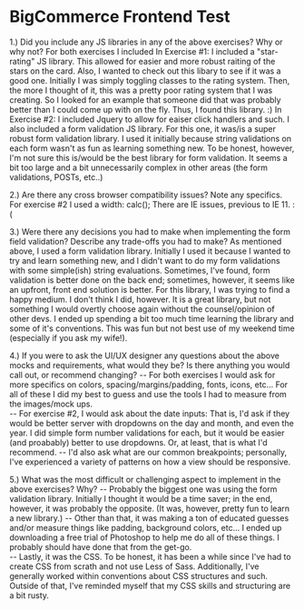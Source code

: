# BigCommerce Frontend Test

1.) Did you include any JS libraries in any of the above exercises? Why or why not?
For both exercises I included
In Exercise #1:
I included a "star-rating" JS library.  This allowed for easier and more robust raiting of the stars on the card.  Also, I wanted to check out this libary to see if it was a good one.  Initially I was simply toggling classes to the rating system.  Then, the more I thought of it, this was a pretty poor rating system that I was creating.  So I looked for an example that someone did that was probably better than I could come up with on the fly.  Thus, I found this library.  :)
In Exercise #2:
I included Jquery to allow for eaiser click handlers and such. 
I also included a form validation JS library.  For this one, it was/is a super robust form validation library.  I used it initially because string validations on each form wasn't as fun as learning something new.  To be honest, however, I'm not sure this is/would be the best library for form validation.  It seems a bit too large and a bit unnecessarily complex in other areas (the form validations, POSTs, etc..)

2.) Are there any cross browser compatibility issues? Note any specifics.
For exercise #2 I used a width: calc(); There are IE issues, previous to IE 11.  :(

3.) Were there any decisions you had to make when implementing the form field validation? Describe any trade-offs you had to make?
As mentioned above, I used a form validation library.  Initially I used it because I wanted to try and learn something new, and I didn't want to do my form validations with some simple(ish) string evaluations.  Sometimes, I've found, form validation is better done on the back end; sometimes, however, it seems like an upfront, front end solution is better.  For this library, I was trying to find a happy medium.  I don't think I did, however.  It is a great library, but not something I would overtly choose again without the counsel/opinion of other devs.  I ended up spending a bit too much time learning the library and some of it's conventions.  This was fun but not best use of my weekend time (especially if you ask my wife!).

4.) If you were to ask the UI/UX designer any questions about the above mocks and requirements, what would they be? Is there anything you would call out, or recommend changing?
-- For both exercises I would ask for more specifics on colors, spacing/margins/padding, fonts, icons, etc...  For all of these I did my best to guess and use the tools I had to measure from the images/mock ups.  
-- For exercise #2, I would ask about the date inputs:  That is, I'd ask if they would be better server with dropdowns on the day and month, and even the year.  I did simple form number validations for each, but it would be easier (and proabably) better to use dropdowns.  Or, at least, that is what I'd recommend.
-- I'd also ask what are our common breakpoints; personally, I've experienced a variety of patterns on how a view should be responsive.

5.) What was the most difficult or challenging aspect to implement in the above exercises? Why?
-- Probably the biggest one was using the form validation library.  Initially I thought it would be a time saver; in the end, however, it was probably the opposite.  (It was, however, pretty fun to learn a new library.)
-- Other than that, it was making a ton of educated guesses and/or measure things like padding, background colors, etc... I ended up downloading a free trial of Photoshop to help me do all of these things.  I probably should have done that from the get-go.  
-- Lastly, it was the CSS.  To be honest, it has been a while since I've had to create CSS from scrath and not use Less of Sass.  Additionally, I've generally worked within conventions about CSS structures and such.  Outside of that, I've reminded myself that my CSS skills and structuring are a bit rusty.  
 